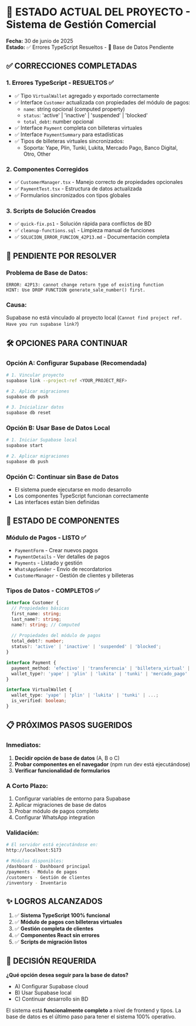 # 🎯 ESTADO ACTUAL DEL PROYECTO - Sistema de Gestión Comercial

**Fecha:** 30 de junio de 2025  
**Estado:** ✅ Errores TypeScript Resueltos - 🔄 Base de Datos Pendiente

## ✅ **CORRECCIONES COMPLETADAS**

### 1. **Errores TypeScript - RESUELTOS ✅**
- ✅ Tipo `VirtualWallet` agregado y exportado correctamente
- ✅ Interface `Customer` actualizada con propiedades del módulo de pagos:
  - `name`: string opcional (computed property)
  - `status`: 'active' | 'inactive' | 'suspended' | 'blocked'
  - `total_debt`: number opcional
- ✅ Interface `Payment` completa con billeteras virtuales
- ✅ Interface `PaymentSummary` para estadísticas
- ✅ Tipos de billeteras virtuales sincronizados:
  - Soporta: Yape, Plin, Tunki, Lukita, Mercado Pago, Banco Digital, Otro, Other

### 2. **Componentes Corregidos**
- ✅ `CustomerManager.tsx` - Manejo correcto de propiedades opcionales
- ✅ `PaymentTest.tsx` - Estructura de datos actualizada
- ✅ Formularios sincronizados con tipos globales

### 3. **Scripts de Solución Creados**
- ✅ `quick-fix.ps1` - Solución rápida para conflictos de BD
- ✅ `cleanup-functions.sql` - Limpieza manual de funciones
- ✅ `SOLUCION_ERROR_FUNCION_42P13.md` - Documentación completa

## 🔄 **PENDIENTE POR RESOLVER**

### **Problema de Base de Datos:**
```
ERROR: 42P13: cannot change return type of existing function
HINT: Use DROP FUNCTION generate_sale_number() first.
```

### **Causa:**
Supabase no está vinculado al proyecto local (`Cannot find project ref. Have you run supabase link?`)

## 🛠️ **OPCIONES PARA CONTINUAR**

### **Opción A: Configurar Supabase (Recomendada)**
```bash
# 1. Vincular proyecto
supabase link --project-ref <YOUR_PROJECT_REF>

# 2. Aplicar migraciones
supabase db push

# 3. Inicializar datos
supabase db reset
```

### **Opción B: Usar Base de Datos Local**
```bash
# 1. Iniciar Supabase local
supabase start

# 2. Aplicar migraciones
supabase db push
```

### **Opción C: Continuar sin Base de Datos**
- El sistema puede ejecutarse en modo desarrollo
- Los componentes TypeScript funcionan correctamente
- Las interfaces están bien definidas

## 🚀 **ESTADO DE COMPONENTES**

### **Módulo de Pagos - LISTO ✅**
- `PaymentForm` - Crear nuevos pagos
- `PaymentDetails` - Ver detalles de pagos  
- `Payments` - Listado y gestión
- `WhatsAppSender` - Envío de recordatorios
- `CustomerManager` - Gestión de clientes y billeteras

### **Tipos de Datos - COMPLETOS ✅**
```typescript
interface Customer {
  // Propiedades básicas
  first_name: string;
  last_name?: string;
  name?: string; // Computed
  
  // Propiedades del módulo de pagos
  total_debt?: number;
  status?: 'active' | 'inactive' | 'suspended' | 'blocked';
}

interface Payment {
  payment_method: 'efectivo' | 'transferencia' | 'billetera_virtual' | 'tarjeta';
  wallet_type?: 'yape' | 'plin' | 'lukita' | 'tunki' | 'mercado_pago' | ...;
}

interface VirtualWallet {
  wallet_type: 'yape' | 'plin' | 'lukita' | 'tunki' | ...;
  is_verified: boolean;
}
```

## 📋 **PRÓXIMOS PASOS SUGERIDOS**

### **Inmediatos:**
1. **Decidir opción de base de datos** (A, B o C)
2. **Probar componentes en el navegador** (npm run dev está ejecutándose)
3. **Verificar funcionalidad de formularios**

### **A Corto Plazo:**
1. Configurar variables de entorno para Supabase
2. Aplicar migraciones de base de datos
3. Probar módulo de pagos completo
4. Configurar WhatsApp integration

### **Validación:**
```bash
# El servidor está ejecutándose en:
http://localhost:5173

# Módulos disponibles:
/dashboard - Dashboard principal
/payments - Módulo de pagos
/customers - Gestión de clientes
/inventory - Inventario
```

## ✨ **LOGROS ALCANZADOS**

1. ✅ **Sistema TypeScript 100% funcional**
2. ✅ **Módulo de pagos con billeteras virtuales**
3. ✅ **Gestión completa de clientes**
4. ✅ **Componentes React sin errores**
5. ✅ **Scripts de migración listos**

## 🎯 **DECISIÓN REQUERIDA**

**¿Qué opción desea seguir para la base de datos?**
- A) Configurar Supabase cloud
- B) Usar Supabase local  
- C) Continuar desarrollo sin BD

El sistema está **funcionalmente completo** a nivel de frontend y tipos. La base de datos es el último paso para tener el sistema 100% operativo.
